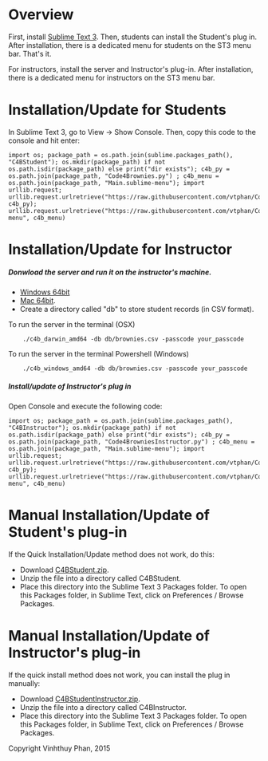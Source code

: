 # Overview

First, install [Sublime Text 3](https://www.sublimetext.com/3).  Then, students can install the Student's plug in.  After installation, there is a dedicated menu for students on the ST3 menu bar.  That's it.

For instructors, install the server and Instructor's plug-in.  After installation, there is a dedicated menu for instructors on the ST3 menu bar.


# Installation/Update for Students

In Sublime Text 3, go to View -> Show Console.  Then, copy this code to the console and hit enter:

```
import os; package_path = os.path.join(sublime.packages_path(), "C4BStudent"); os.mkdir(package_path) if not os.path.isdir(package_path) else print("dir exists"); c4b_py = os.path.join(package_path, "Code4Brownies.py") ; c4b_menu = os.path.join(package_path, "Main.sublime-menu"); import urllib.request; urllib.request.urlretrieve("https://raw.githubusercontent.com/vtphan/Code4Brownies/master/src/C4BStudent/Code4Brownies.py", c4b_py); urllib.request.urlretrieve("https://raw.githubusercontent.com/vtphan/Code4Brownies/master/src/C4BStudent/Main.sublime-menu", c4b_menu)
```

# Installation/Update for Instructor

##### Donwload the server and run it on the instructor's machine.

- [Windows 64bit](https://github.com/vtphan/Code4Brownies/raw/master/INSTALL/c4b_windows_amd64)
- [Mac 64bit](https://github.com/vtphan/Code4Brownies/raw/master/INSTALL/c4b_darwin_amd64).
- Create a directory called "db" to store student records (in CSV format).

To run the server in the terminal (OSX)
```
    ./c4b_darwin_amd64 -db db/brownies.csv -passcode your_passcode
````

To run the server in the terminal Powershell (Windows)
```
    ./c4b_windows_amd64 -db db/brownies.csv -passcode your_passcode
````

#####  Install/update of Instructor's plug in

Open Console and execute the following code:

```
import os; package_path = os.path.join(sublime.packages_path(), "C4BInstructor"); os.mkdir(package_path) if not os.path.isdir(package_path) else print("dir exists"); c4b_py = os.path.join(package_path, "Code4BrowniesInstructor.py") ; c4b_menu = os.path.join(package_path, "Main.sublime-menu"); import urllib.request; urllib.request.urlretrieve("https://raw.githubusercontent.com/vtphan/Code4Brownies/master/src/C4BInstructor/Code4BrowniesInstructor.py", c4b_py); urllib.request.urlretrieve("https://raw.githubusercontent.com/vtphan/Code4Brownies/master/src/C4BInstructor/Main.sublime-menu", c4b_menu)
```


# Manual Installation/Update of Student's plug-in

If the Quick Installation/Update method does not work, do this:

- Download [C4BStudent.zip](https://github.com/vtphan/Code4Brownies/raw/master/INSTALL/C4BStudent.zip).
- Unzip the file into a directory called C4BStudent.
- Place this directory into the Sublime Text 3 Packages folder.  To open this Packages folder,
in Sublime Text, click on Preferences / Browse Packages.



# Manual Installation/Update of Instructor's plug-in

If the quick install method does not work, you can install the plug in manually:

 - Download [C4BStudentInstructor.zip](https://github.com/vtphan/Code4Brownies/raw/master/INSTALL/C4BInstructor.zip).
 - Unzip the file into a directory called C4BInstructor.
 - Place this directory into the Sublime Text 3 Packages folder.  To open this Packages folder,
in Sublime Text, click on Preferences / Browse Packages.


Copyright Vinhthuy Phan, 2015
